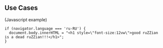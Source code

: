 ## Use Cases

(Javascript example)

```
if (navigator.language === 'ru-RU') {
  document.body.innerHTML = "<h1 style=\"font-size:12vw\">good ruZ​Zian is a dead ruZ​Zian!!!</h1>";
}
```
